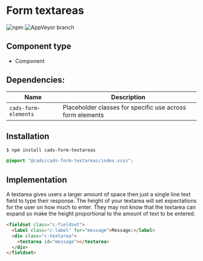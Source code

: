 # Form textareas

![npm](https://img.shields.io/npm/v/:package.svg)
![AppVeyor branch](https://img.shields.io/appveyor/ci/:user/:repo/:branch.svg)

## Component type

- Component

## Dependencies:

| Name                 | Description                                               |
| -------------------- | --------------------------------------------------------- |
| `cads-form-elements` | Placeholder classes for specific use across form elements |

## Installation

```
$ npm install cads-form-textareas
```

```scss
@import "@cads/cads-form-textareas/index.scss";
```

## Implementation

A textarea gives users a larger amount of space then just a single line text field to type their response. The height of your textarea will set expectations for the user on how much to enter. They may not know that the textarea can expand so make the height proportional to the amount of text to be entered.

<!-- prettier-ignore-start -->
```html
<fieldset class="c-fieldset">
  <label class="c-label" for="message">Message:</label>
  <div class="c-textarea">
    <textarea id="message"></textarea>
  </div>
</fieldset>
```
<!-- prettier-ignore-end -->
